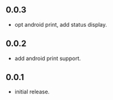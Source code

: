 ## 0.0.3

* opt android print, add status display.

## 0.0.2

* add android print support.

## 0.0.1

* initial release.
